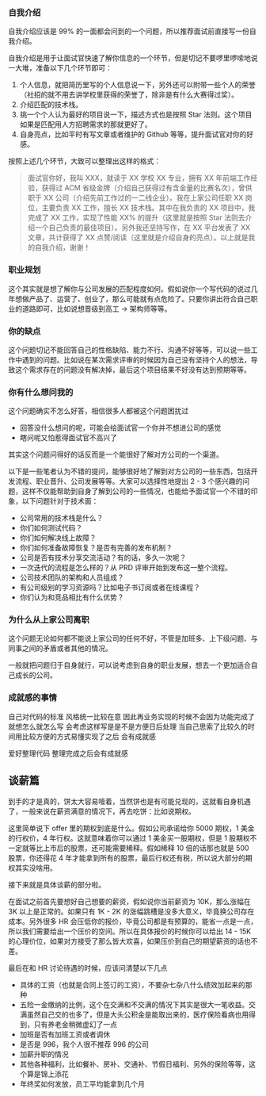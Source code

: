 ### 自我介绍

自我介绍应该是 99% 的一面都会问到的一个问题，所以推荐面试前直接写一份自我介绍。

自我介绍是用于让面试官快速了解你信息的一个环节，但是切记不要啰里啰嗦地说一大堆，准备以下几个环节即可：

1. 个人信息，就把简历里写的个人信息说一下，另外还可以附带一些个人的荣誉（社招的就不用去讲学校里获得的荣誉了，除非是有什么大赛得过奖）。
2. 介绍匹配的技术栈。
3. 挑一个个人认为最好的项目说一下，描述方式也是按照 Star 法则。这个项目如果是匹配用人方招聘需求的那就更好了。
4. 自身亮点，比如平时有写文章或者维护的 Github 等等，提升面试官对你的好感。

按照上述几个环节，大致可以整理出这样的格式：

> 面试官你好，我叫 XXX，就读于 XX 学校 XX 专业，拥有 XX 年前端工作经验，获得过 ACM 省级金牌（介绍自己获得过有含金量的比赛名次），曾供职于 XX 公司（介绍先前工作过的一二线企业）。我在上家公司任职 XX 岗位，主要负责 XX 工作，擅长 XX 技术栈。其中在我负责的 XX 项目中，我完成了 XX 工作，实现了性能 XX% 的提升（这里就是按照 Star 法则去介绍一个自己负责的最佳项目）。另外我还坚持写作，在 XX 平台发表了 XX 文章，共计获得了 XX 点赞/阅读（这里就是介绍自身的亮点）。以上就是我的自我介绍，谢谢！

### 职业规划

这个其实就是想了解你与公司发展的匹配程度如何。假如说你一个写代码的说过几年想做产品了、运营了、创业了，那么可能就有点危险了。只要你讲出符合自己职业的道路即可，比如说想晋级到高工 -> 架构师等等。

### 你的缺点

这个问题切记不能回答自己的性格缺陷、能力不行、沟通不好等等，可以说一些工作中遇到的问题。比如说在某次需求评审的时候因为自己没有坚持个人的想法，导致这个需求存在的问题没有解决掉，最后这个项目结果不好没有达到预期等等。

### 你有什么想问我的

这个问题确实不怎么好答，相信很多人都被这个问题困扰过

- 回答没什么想问的呢，可能会给面试官一个你并不想进公司的感觉
- 瞎问呢又怕惹得面试官不高兴了

其实这个问题问得好的话反而是一个能很好了解对方公司的一个渠道。

以下是一些笔者认为不错的提问，能够很好地了解到对方公司的一些东西，包括开发流程、职业晋升、公司发展等等。大家可以选择性地提出 2 - 3 个感兴趣的问题，这样不仅能帮助到自身了解到公司的一些情况，也能给予面试官一个不错的印象，以下问题针对于技术面：

- 公司常用的技术栈是什么？
- 你们如何测试代码？
- 你们如何解决线上故障？
- 你们如何准备故障恢复？是否有完善的发布机制？
- 公司是否有技术分享交流活动？有的话，多久一次呢？
- 一次迭代的流程是怎么样的？从 PRD 评审开始到发布这一整个流程。
- 公司技术团队的架构和人员组成？
- 有公司级别的学习资源吗？比如电子书订阅或者在线课程？
- 你们认为和竞品相比有什么优势？

### 为什么从上家公司离职

这个问题无论如何都不能说上家公司的任何不好，不管是加班多、上下级问题、与同事之间的矛盾或者其他的情况。

一般就把问题归于自身就行，可以说考虑到自身的职业发展，想去一个更加适合自己成长的公司。

### 成就感的事情

自己对代码的标准 风格统一比较在意 因此再业务实现的时候不会因为功能完成了就想怎么就怎么写 会考虑这样写是是不是方便日后处理 当自己思索了比较久的时间用比较方便的方式易懂实现了之后 会有成就感

爱好整理代码 整理完成之后会有成就感

## 谈薪篇

到手的才是真的，饼太大容易噎着，当然饼也是有可能兑现的，这就看自身机遇了，一般来说在薪资满意的情况下，再去吃饼：比如说期权。

这里简单说下 offer 里的期权到底是什么。假如公司承诺给你 5000 期权，1 美金的行权价，4 年行权。这就意味着你可以通过 1 美金买一股期权，但是 1 股期权不一定就等比上市后的股票，还可能需要稀释。假如稀释 10 倍的话那也就是 500 股票，你还得花 4 年才能拿到所有的股票，最后行权还有税，所以说大部分的期权其实没啥用。

接下来就是具体谈薪的部分啦。

在面试之前首先要想好自己想要的薪资，假如说你当前薪资为 10K，那么涨幅在 3K 以上是正常的。如果只有 1K - 2K 的涨幅跳槽是没多大意义，毕竟换公司存在成本。另外很多 HR 会压低你的报价，毕竟公司都是有预算的，能省一点是一点，所以我们需要给出一个压价的空间。所以在具体报价的时候你可以给出 14 - 15K 的心理价位，如果对方接受了那么皆大欢喜，如果压价到自己的期望薪资的话也不差。

最后在和 HR 讨论待遇的时候，应该问清楚以下几点

- 具体的工资（也就是合同上签订的工资），不要杂七杂八什么绩效加起来的那种
- 五险一金缴纳的比例，这个在交满和不交满的情况下其实是很大一笔收益。交满虽然自己交的也多了，但是大头公积金是能取出来的，医疗保险看病也用得到，只有养老金稍微虚幻了一点
- 加班是否有加班工资或者调休
- 是否是 996，我个人很不推荐 996 的公司
- 加薪升职的情况
- 其他各种福利，比如餐补、房补、交通补、节假日福利、另外的保险等等，这个算是锦上添花
- 年终奖如何发放，员工平均能拿到几个月